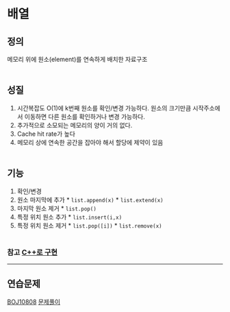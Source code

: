 # 배열
## 정의
  메모리 위에 원소(element)를 연속하게 배치한 자료구조<br><br>
## 성질
  1. 시간복잡도 O(1)에 k번째 원소를 확인/변경 가능하다.
     원소의 크기만큼 시작주소에서 이동하면 다른 원소를 확인하거나 변경 가능하다.
  2. 추가적으로 소모되는 메모리의 양이 거의 없다.
  3. Cache hit rate가 높다
  4. 메모리 상에 연속한 공간을 잡아야 해서 할당에 제약이 있음
  <br><br>
## 기능
  1. 확인/변경
  2. 원소 마지막에 추가
    * `list.append(x)`
    * `list.extend(x)`
  3. 마지막 원소 제거
    * `list.pop()`
  4. 특정 위치 원소 추가
    * `list.insert(i,x)`
  5. 특정 위치 원소 제거
    * `list.pop([i])`
    * `list.remove(x)`
  <br><br>
  ### 참고 [C++로 구현](./ArrayFunctions.cpp)

---
## 연습문제
  [BOJ10808](https://www.acmicpc.net/problem/10808)
  [문제풀이](./ArrayPrac01.py)
